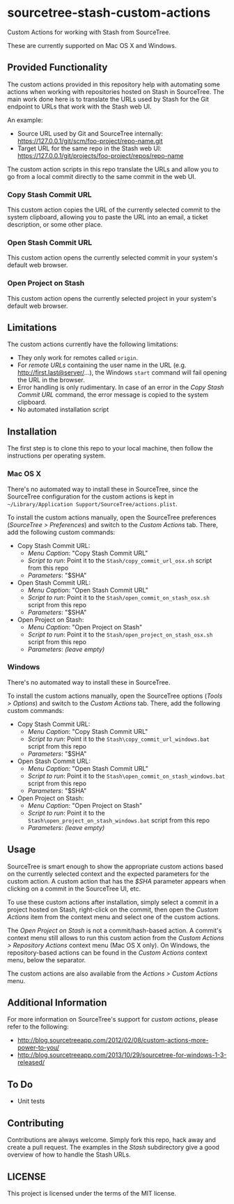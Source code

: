 # sourcetree-stash-custom-actions
Custom Actions for working with Stash from SourceTree.

These are currently supported on Mac OS X and Windows.

## Provided Functionality
The custom actions provided in this repository help with automating some actions when working with repositories hosted on Stash in SourceTree. The main work done here is to translate the URLs used by Stash for the Git endpoint to URLs that work with the Stash web UI.

An example:

* Source URL used by Git and SourceTree internally: https://127.0.0.1/git/scm/foo-project/repo-name.git
* Target URL for the same repo in the Stash web UI: https://127.0.0.1/git/projects/foo-project/repos/repo-name

The custom action scripts in this repo translate the URLs and allow you to go from a local commit directly to the same commit in the web UI.

### Copy Stash Commit URL
This custom action copies the URL of the currently selected commit to the system clipboard, allowing you to paste the URL into an email, a ticket description, or some other place.

### Open Stash Commit URL
This custom action opens the currently selected commit in your system's default web browser.

### Open Project on Stash
This custom action opens the currently selected project in your system's default web browser.

## Limitations
The custom actions currently have the following limitations:

* They only work for remotes called `origin`.
* For _remote URLs_ containing the user name in the URL (e.g. http://first.last@server/...), the Windows `start` command will fail opening the URL in the browser.
* Error handling is only rudimentary. In case of an error in the _Copy Stash Commit URL_ command, the error message is copied to the system clipboard.
* No automated installation script

## Installation
The first step is to clone this repo to your local machine, then follow the instructions per operating system.

### Mac OS X
There's no automated way to install these in SourceTree, since the SourceTree configuration for the custom actions is kept in `~/Library/Application Support/SourceTree/actions.plist`.

To install the custom actions manually, open the SourceTree preferences (_SourceTree > Preferences_) and switch to the _Custom Actions_ tab. There, add the following custom commands:

* Copy Stash Commit URL:
	* _Menu Caption_: "Copy Stash Commit URL"
	* _Script to run_: Point it to the `Stash/copy_commit_url_osx.sh` script from this repo
	* _Parameters_: "$SHA"
* Open Stash Commit URL:
	* _Menu Caption_: "Open Stash Commit URL"
	* _Script to run_: Point it to the `Stash/open_commit_on_stash_osx.sh` script from this repo
	* _Parameters_: "$SHA"
* Open Project on Stash:
	* _Menu Caption_: "Open Project on Stash"
	* _Script to run_: Point it to the `Stash/open_project_on_stash_osx.sh` script from this repo
	* _Parameters_: _(leave empty)_
	
### Windows
There's no automated way to install these in SourceTree.

To install the custom actions manually, open the SourceTree options (_Tools > Options_) and switch to the _Custom Actions_ tab. There, add the following custom commands:

* Copy Stash Commit URL:
	* _Menu Caption_: "Copy Stash Commit URL"
	* _Script to run_: Point it to the `Stash\copy_commit_url_windows.bat` script from this repo
	* _Parameters_: "$SHA"
* Open Stash Commit URL:
	* _Menu Caption_: "Open Stash Commit URL"
	* _Script to run_: Point it to the `Stash\open_commit_on_stash_windows.bat` script from this repo
	* _Parameters_: "$SHA"
* Open Project on Stash:
	* _Menu Caption_: "Open Project on Stash"
	* _Script to run_: Point it to the `Stash\open_project_on_stash_windows.bat` script from this repo
	* _Parameters_: _(leave empty)_

## Usage
SourceTree is smart enough to show the appropriate custom actions based on the currently selected context and the expected parameters for the custom action. A custom action that has the _$SHA_ parameter appears when clicking on a commit in the SourceTree UI, etc.

To use these custom actions after installation, simply select a commit in a project hosted on Stash, right-click on the commit, then open the _Custom Actions_ item from the context menu and select one of the custom actions.

The _Open Project on Stash_ is not a commit/hash-based action. A commit's context menu still allows to run this custom action from the _Custom Actions > Repository Actions_ context menu (Mac OS X only). On Windows, the repository-based actions can be found in the _Custom Actions_ context menu, below the separator.

The custom actions are also available from the _Actions > Custom Actions_ menu.

## Additional Information
For more information on SourceTree's support for _custom actions_, please refer to the following:

* http://blog.sourcetreeapp.com/2012/02/08/custom-actions-more-power-to-you/
* http://blog.sourcetreeapp.com/2013/10/29/sourcetree-for-windows-1-3-released/

## To Do
* Unit tests

## Contributing
Contributions are always welcome. Simply fork this repo, hack away and create a pull request. The examples in the _Stash_ subdirectory give a good overview of how to handle the Stash URLs.

## LICENSE
This project is licensed under the terms of the MIT license.
